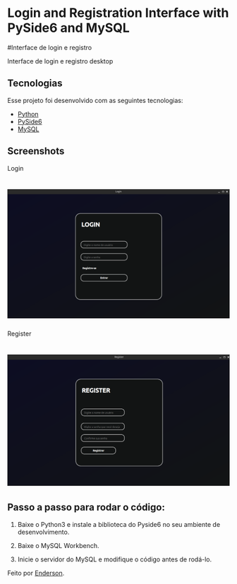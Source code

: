 # Login and Registration Interface with PySide6 and MySQL

#Interface de login e registro

Interface de login e registro desktop

## Tecnologias

Esse projeto foi desenvolvido com as seguintes tecnologias:

- [Python](https://python.org/)
- [PySide6](https://www.qt.io/qt-for-python)
- [MySQL](https://www.mysql.com/)

## Screenshots

Login
<h1 align="center">
    <img alt="" title="" src="screen_login.png"/>
</h1>

Register
<h1 align="center">
    <img alt="" title="" src="screen_register.png"/>
</h1>


## Passo a passo para rodar o código:

1. Baixe o Python3 e instale a biblioteca do Pyside6 no seu ambiente de desenvolvimento.

2. Baixe o MySQL Workbench.

3. Inicie o servidor do MySQL e modifique o código antes de rodá-lo.

Feito por [Enderson]().
